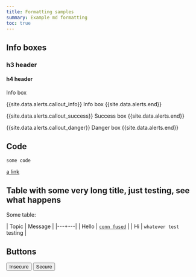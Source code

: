 ```yaml
---
title: Formatting samples
summary: Example md formatting
toc: true
---
```


## Info boxes

### h3 header

#### h4 header

Info box

{{site.data.alerts.callout_info}}
Info box
{{site.data.alerts.end}}

{{site.data.alerts.callout_success}}
Success box
{{site.data.alerts.end}}

{{site.data.alerts.callout_danger}}
Danger box
{{site.data.alerts.end}}

## Code

```
some code
```

[a link](/docs/content/)

## Table with some very long title, just testing, see what happens

Some table:

| Topic | Message  |
|---+---|
| Hello | [`conn fused`](/docs/content/) |
| Hi | `whatever test` testing |

## Buttons

<a href="start-a-local-cluster.html"><button>Insecure</button></a>
<a href="start-a-local-cluster.html"><button>Secure</button></a>

